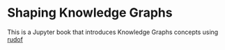 # Shaping Knowledge Graphs

This is a Jupyter book that introduces Knowledge Graphs concepts using [rudof](https://rudof-project.github.io/rudof/)

```{tableofcontents}
```
